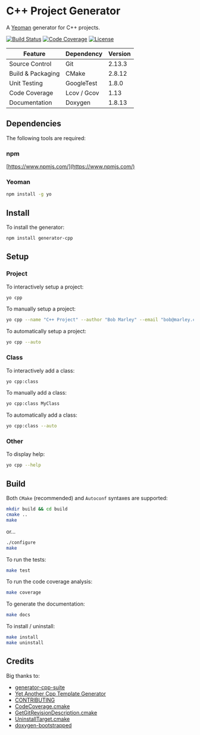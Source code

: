 # C++ Project Generator

A [Yeoman](http://yeoman.io/) generator for C++ projects.

[![Build Status](https://travis-ci.org/lucas-bremond/generator-cpp.svg?branch=master)](https://travis-ci.org/lucas-bremond/generator-cpp)
[![Code Coverage](https://codecov.io/gh/lucas-bremond/generator-cpp/branch/master/graph/badge.svg)](https://codecov.io/gh/lucas-bremond/generator-cpp)
[![License](https://img.shields.io/packagist/l/doctrine/orm.svg)](LICENSE.md)

| Feature           | Dependency  | Version |
|-------------------|-------------|---------|
| Source Control    | Git         | 2.13.3  |
| Build & Packaging | CMake       | 2.8.12  |
| Unit Testing      | GoogleTest  | 1.8.0   |
| Code Coverage     | Lcov / Gcov | 1.13    |
| Documentation     | Doxygen     | 1.8.13  |

## Dependencies

The following tools are required:

### npm

[https://www.npmjs.com/](https://www.npmjs.com/)

### Yeoman

```bash
npm install -g yo
```

## Install

To install the generator:

```bash
npm install generator-cpp
```

## Setup

### Project

To interactively setup a project:

```bash
yo cpp
```

To manually setup a project:

```bash
yo cpp --name "C++ Project" --author "Bob Marley" --email "bob@marley.com"
```

To automatically setup a project:

```bash
yo cpp --auto
```

### Class

To interactively add a class:

```bash
yo cpp:class
```

To manually add a class:

```bash
yo cpp:class MyClass
```

To automatically add a class:

```bash
yo cpp:class --auto
```

### Other

To display help:

```bash
yo cpp --help
```

## Build

Both `CMake` (recommended) and `Autoconf` syntaxes are supported:

```bash
mkdir build && cd build
cmake ..
make
```

or...

```bash
./configure
make
```

To run the tests:

```bash
make test
```

To run the code coverage analysis:

```bash
make coverage
```

To generate the documentation:

```bash
make docs
```

To install / uninstall:

```bash
make install
make uninstall
```

## Credits

Big thanks to:

- [generator-cpp-suite](https://github.com/gpichot/generator-cpp-suite)
- [Yet Another Cpp Template Generator](https://github.com/merlinvn/generator-yact)
- [CONTRIBUTING](https://gist.github.com/PurpleBooth/b24679402957c63ec426)
- [CodeCoverage.cmake](https://github.com/bilke/cmake-modules/blob/master/CodeCoverage.cmake)
- [GetGitRevisionDescription.cmake](https://github.com/rpavlik/cmake-modules/blob/master/GetGitRevisionDescription.cmake)
- [UninstallTarget.cmake](https://github.com/benekastah/cpp-project-template/blob/master/tools/share/cmake/DocumentationTargets.cmake)
- [doxygen-bootstrapped](https://github.com/Velron/doxygen-bootstrapped)